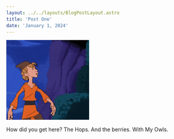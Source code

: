 ```yaml
---
layout: ../../layouts/BlogPostLayout.astro
title: 'Post One'
date: 'January 1, 2024'
---
```

![image](src/assets/wizard-beer-wizard.gif)

How did you get here?
The Hops. And the berries. With My Owls.
